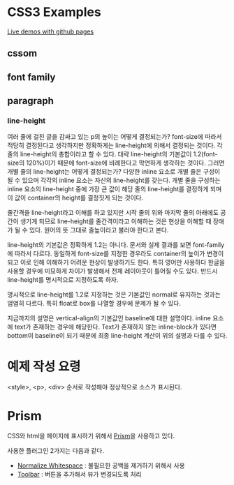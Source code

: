 # CSS3 Examples

[Live demos with github pages](https://thatseeyou.github.io/css3-examples/)

## cssom

## font family

## paragraph
### line-height
여러 줄에 걸친 글을 감싸고 있는 p의 높이는 어떻게 결정되는가? font-size에 따라서 적당히 결정된다고 생각하지만 정확하게는 line-height에 의해서 결정되는 것이다. 
각 줄의 line-height의 총합이라고 할 수 있다. 대략 line-height의 기본값이 1.2(font-size의 120%)이기 때문에 font-size에 비례한다고 막연하게 생각하는 것이다. 그러면 개별 줄의 line-height는 어떻게 결정되는가? 다양한 inline 요소로 개별 줄은 구성이 될 수 있으며 각각의 inline 요소는 자신의 line-height를 갖는다.
개별 줄을 구성하는 inline 요소의 line-height 중에 가장 큰 값이 해당 줄의 line-height를 결정하게 되며 이 값이 container의 height를 결정짓게 되는 것이다.

줄간격을 line-height라고 이해를 하고 있지만 시작 줄의 위와 마지막 줄의 아래에도 공간이 생기게 되므로 line-height를 줄간격이라고 이해하는 것은 현상을 이해할 때 장애가 될 수 있다. 원어의 뜻 그대로 줄높이라고 불러야 한다고 본다.

line-height의 기본값은 정확하게 1.2는 아니다. 문서와 실제 결과를 보면 font-family에 따라서 다르다. 동일하게 font-size를 지정한 경우라도 container의 높이가 변경이 되고 이로 인해 이해하기 어려운 현상이 발생하기도 한다. 특히 영어만 사용하다 한글을 사용할 경우에 미묘하게 차이가 발생해서 전체 레이아웃이 틀어질 수도 있다. 반드시 line-height를 명시적으로 지정하도록 하자. 

명시적으로 line-height를 1.2로 지정하는 것은 기본값인 normal로 유지하는 것과는 엄염히 다르다. 특히 float로 box를 나열할 경우에 문제가 될 수 있다.

지금까지의 설명은 vertical-align의 기본값인 baseline에 대한 설명이다. inline 요소에 text가 존재하는 경우에 해당한다. Text가 존재하지 않는 inline-block가 있다면 bottom이 baseline이 되기 때문에 최종 line-height 계산이 위의 설명과 다를 수 있다. 

# 예제 작성 요령
\<style\>, \<p\>, \<div\> 순서로 작성해야 정상적으로 소스가 표시된다.

# Prism
CSS와 html을 페이지에 표시하기 위해서 [Prism](http://prismjs.com)을 사용하고 있다.

사용한 플러그인 2가지는 다음과 같다.
* [Normalize Whitespace](http://prismjs.com/plugins/normalize-whitespace/) : 불필요한 공백을 제거하기 위해서 사용
* [Toolbar](http://prismjs.com/plugins/toolbar/) : 버튼을 추가해서 뷰가 변경되도록 처리
